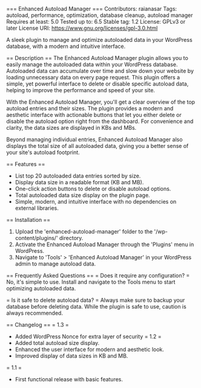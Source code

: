 === Enhanced Autoload Manager ===
Contributors: raianasar
Tags: autoload, performance, optimization, database cleanup, autoload manager
Requires at least: 5.0
Tested up to: 6.5
Stable tag: 1.2
License: GPLv3 or later
License URI: https://www.gnu.org/licenses/gpl-3.0.html

A sleek plugin to manage and optimize autoloaded data in your WordPress database, with a modern and intuitive interface.

== Description ==
The Enhanced Autoload Manager plugin allows you to easily manage the autoloaded data within your WordPress database. Autoloaded data can accumulate over time and slow down your website by loading unnecessary data on every page request. This plugin offers a simple, yet powerful interface to delete or disable specific autoload data, helping to improve the performance and speed of your site.

With the Enhanced Autoload Manager, you'll get a clear overview of the top autoload entries and their sizes. The plugin provides a modern and aesthetic interface with actionable buttons that let you either delete or disable the autoload option right from the dashboard. For convenience and clarity, the data sizes are displayed in KBs and MBs.

Beyond managing individual entries, Enhanced Autoload Manager also displays the total size of all autoloaded data, giving you a better sense of your site's autoload footprint.

== Features ==
- List top 20 autoloaded data entries sorted by size.
- Display data size in a readable format (KB and MB).
- One-click action buttons to delete or disable autoload options.
- Total autoloaded data size display on the plugin page.
- Simple, modern, and intuitive interface with no dependencies on external libraries.

== Installation ==
1. Upload the 'enhanced-autoload-manager' folder to the '/wp-content/plugins/' directory.
2. Activate the Enhanced Autoload Manager through the 'Plugins' menu in WordPress.
3. Navigate to 'Tools' > 'Enhanced Autoload Manager' in your WordPress admin to manage autoload data.

== Frequently Asked Questions ==
= Does it require any configuration? =
No, it's simple to use. Install and navigate to the Tools menu to start optimizing autoloaded data.

= Is it safe to delete autoload data? =
Always make sure to backup your database before deleting data. While the plugin is safe to use, caution is always recommended.

== Changelog ==
= 1.3 =
* Added WordPress Nonce for extra layer of security
= 1.2 =
* Added total autoload size display.
* Enhanced the user interface for modern and aesthetic look.
* Improved display of data sizes in KB and MB.

= 1.1 =
* First functional release with basic features.
